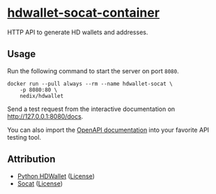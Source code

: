 # [hdwallet-socat-container](https://github.com/nedix/hdwallet-socat-container)

HTTP API to generate HD wallets and addresses.

## Usage

Run the following command to start the server on port `8080`.

```shell
docker run --pull always --rm --name hdwallet-socat \
    -p 8080:80 \
    nedix/hdwallet
```

Send a test request from the interactive documentation on http://127.0.0.1:8080/docs.

You can also import the [OpenAPI documentation][Swagger] into your favorite API testing tool.

## Attribution

- [Python HDWallet] ([License](https://raw.githubusercontent.com/meherett/python-hdwallet/master/LICENSE))
- [Socat] ([License](https://repo.or.cz/socat.git/blob_plain/HEAD:/COPYING))

[Python HDWallet]: https://github.com/meherett/python-hdwallet
[Socat]: http://www.dest-unreach.org/socat/
[Swagger]: https://raw.githubusercontent.com/nedix/hdwallet-socat-container/refs/heads/main/rootfs/var/www/html/swagger.json
